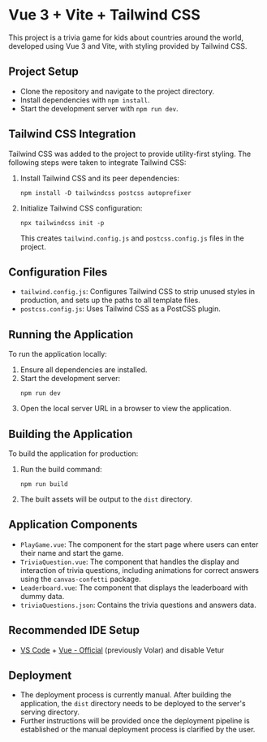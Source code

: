 # Vue 3 + Vite + Tailwind CSS

This project is a trivia game for kids about countries around the world, developed using Vue 3 and Vite, with styling provided by Tailwind CSS.

## Project Setup

- Clone the repository and navigate to the project directory.
- Install dependencies with `npm install`.
- Start the development server with `npm run dev`.

## Tailwind CSS Integration

Tailwind CSS was added to the project to provide utility-first styling. The following steps were taken to integrate Tailwind CSS:

1. Install Tailwind CSS and its peer dependencies:
   ```
   npm install -D tailwindcss postcss autoprefixer
   ```
2. Initialize Tailwind CSS configuration:
   ```
   npx tailwindcss init -p
   ```
   This creates `tailwind.config.js` and `postcss.config.js` files in the project.

## Configuration Files

- `tailwind.config.js`: Configures Tailwind CSS to strip unused styles in production, and sets up the paths to all template files.
- `postcss.config.js`: Uses Tailwind CSS as a PostCSS plugin.

## Running the Application

To run the application locally:

1. Ensure all dependencies are installed.
2. Start the development server:
   ```
   npm run dev
   ```
3. Open the local server URL in a browser to view the application.

## Building the Application

To build the application for production:

1. Run the build command:
   ```
   npm run build
   ```
2. The built assets will be output to the `dist` directory.

## Application Components

- `PlayGame.vue`: The component for the start page where users can enter their name and start the game.
- `TriviaQuestion.vue`: The component that handles the display and interaction of trivia questions, including animations for correct answers using the `canvas-confetti` package.
- `Leaderboard.vue`: The component that displays the leaderboard with dummy data.
- `triviaQuestions.json`: Contains the trivia questions and answers data.

## Recommended IDE Setup

- [VS Code](https://code.visualstudio.com/) + [Vue - Official](https://marketplace.visualstudio.com/items?itemName=Vue.volar) (previously Volar) and disable Vetur

## Deployment

- The deployment process is currently manual. After building the application, the `dist` directory needs to be deployed to the server's serving directory.
- Further instructions will be provided once the deployment pipeline is established or the manual deployment process is clarified by the user.
